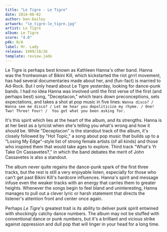 ```yaml
---
title: "Le Tigre - Le Tigre"
date: 2014-08-02
author: ben-bailey
artwork: "le_tigre-le_tigre.jpg"
artist: Le Tigre
album: Le Tigre
score: "4.0"
p4k: N/A
label: Mr. Lady
release: 1999/10/26
template: review.jade
---
```


Le Tigre is perhaps best known as Kathleen Hanna's other band. Hanna was the frontwoman of Bikini Kill, which kickstarted the riot grrrl movement, has had several documentaries made about her, and (fun-fact) is married to Ad-Rock. But I only heard about Le Tigre yesterday, looking for dance-punk bands. I had no idea Hanna was involved until the first verse of the first (and perhaps best) song, "Deceptacon," which tears down preconceptions, sets expectations, and takes a shot at pop music in five lines: `Wanna disco? / Wanna see me disco? / Let me hear you depoliticize my rhyme. / One! Two! Three! Four! /  You got what you been asking for.`

<span class="more">

It's this spirit which lies at the heart of the album, and its strengths. Hanna is at her best as a lyricist when she's telling you what's wrong and how it should be. While "Deceptacon" is the standout track of the album, it's closely followed by "Hot Topic," a song about pop music that builds up to a "Losing My Edge"-style list of strong female artists (of all kinds) and those who inspired them that would take ages to explore. Third track "What's Yr Take On Cassavetes?," in which the band debates the merit of John Cassavetes is also a standout.

The album never quite regains the dance-punk spark of the first three tracks, but the rest is still a very enjoyable listen, especially for those who can't get past Bikini Kill's hardcore influences. Hanna's spirit and message infuse even the weaker tracks with an energy that carries them to greater heights. Whenever the songs begin to feel bland and uninteresting, Hanna manages to pull out a clever lyric or harsh statement that directs the listener's attention front and center once again.

Perhaps *Le Tigre*'s greatest trait is its ability to deliver punk spirit entwined with shockingly catchy dance numbers. The album may not be stuffed with conventional dance or punk numbers, but it's a brilliant and vicious strike against oppression and dull pop that will linger in your head for a long time.
